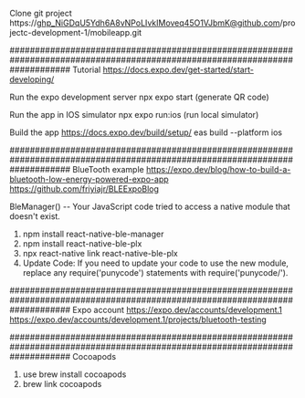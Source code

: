 Clone git project
https://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@github.com/projectc-development-1/mobileapp.git

############################################################################################################################
Tutorial
https://docs.expo.dev/get-started/start-developing/

Run the expo development server
npx expo start   (generate QR code)


Run the app in IOS simulator
npx expo run:ios  (run local simulator)


Build the app
https://docs.expo.dev/build/setup/
eas build --platform ios

############################################################################################################################
BlueTooth example
https://expo.dev/blog/how-to-build-a-bluetooth-low-energy-powered-expo-app
https://github.com/friyiajr/BLEExpoBlog

BleManager() -- Your JavaScript code tried to access a native module that doesn't exist. 
1. npm install react-native-ble-manager
2. npm install react-native-ble-plx
2. npx react-native link react-native-ble-plx
3. Update Code: If you need to update your code to use the new module, replace any require('punycode') statements with  require('punycode/').



############################################################################################################################
Expo account
https://expo.dev/accounts/development.1
https://expo.dev/accounts/development.1/projects/bluetooth-testing

############################################################################################################################
Cocoapods
1. use brew install cocoapods
2. brew link cocoapods



